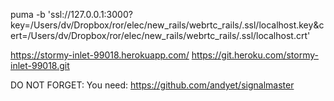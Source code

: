 puma -b 'ssl://127.0.0.1:3000?key=/Users/dv/Dropbox/ror/elec/new_rails/webrtc_rails/.ssl/localhost.key&cert=/Users/dv/Dropbox/ror/elec/new_rails/webrtc_rails/.ssl/localhost.crt'


https://stormy-inlet-99018.herokuapp.com/
https://git.heroku.com/stormy-inlet-99018.git


DO NOT FORGET:
You need:
https://github.com/andyet/signalmaster
